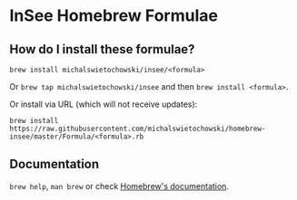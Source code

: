 # InSee Homebrew Formulae

## How do I install these formulae?
`brew install michalswietochowski/insee/<formula>`

Or `brew tap michalswietochowski/insee` and then `brew install <formula>`.

Or install via URL (which will not receive updates):

```
brew install https://raw.githubusercontent.com/michalswietochowski/homebrew-insee/master/Formula/<formula>.rb
```

## Documentation
`brew help`, `man brew` or check [Homebrew's documentation](https://docs.brew.sh).
